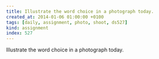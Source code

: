 ```yaml
---
title: Illustrate the word choice in a photograph today.
created_at: 2014-01-06 01:00:00 +0100
tags: [daily, assignment, photo, shoot, ds527]
kind: assignment
index: 527
---
```


Illustrate the word choice in a photograph today.
